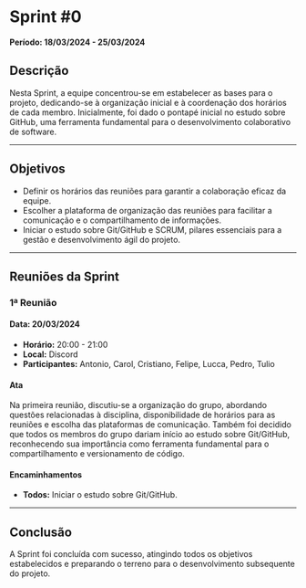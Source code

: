 # Sprint #0

**Período: 18/03/2024 - 25/03/2024**

## Descrição

Nesta Sprint, a equipe concentrou-se em estabelecer as bases para o projeto, dedicando-se à organização inicial e à coordenação dos horários de cada membro. Inicialmente, foi dado o pontapé inicial no estudo sobre GitHub, uma ferramenta fundamental para o desenvolvimento colaborativo de software.

---

## Objetivos

- Definir os horários das reuniões para garantir a colaboração eficaz da equipe.
- Escolher a plataforma de organização das reuniões para facilitar a comunicação e o compartilhamento de informações.
- Iniciar o estudo sobre Git/GitHub e SCRUM, pilares essenciais para a gestão e desenvolvimento ágil do projeto.

---

## Reuniões da Sprint

### 1ª Reunião 

#### Data: 20/03/2024

- **Horário:** 20:00 - 21:00
- **Local:** Discord
- **Participantes:** Antonio, Carol, Cristiano, Felipe, Lucca, Pedro, Tulio

#### Ata

Na primeira reunião, discutiu-se a organização do grupo, abordando questões relacionadas à disciplina, disponibilidade de horários para as reuniões e escolha das plataformas de comunicação. Também foi decidido que todos os membros do grupo dariam início ao estudo sobre Git/GitHub, reconhecendo sua importância como ferramenta fundamental para o compartilhamento e versionamento de código.

#### Encaminhamentos

- **Todos:** Iniciar o estudo sobre Git/GitHub.

---

## Conclusão

A Sprint foi concluída com sucesso, atingindo todos os objetivos estabelecidos e preparando o terreno para o desenvolvimento subsequente do projeto.

